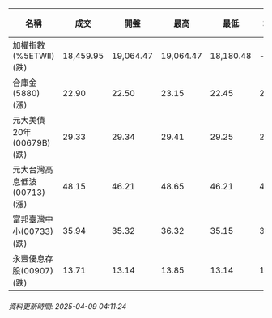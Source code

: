 | 名稱 | 成交 | 開盤 | 最高 | 最低 | 均價 | 成交金額(億) | 昨收 | 漲跌幅 | 漲跌 | 總量 | 昨量 | 振幅 |
| -------- | -------- | -------- | -------- |-------- | -------- | -------- |-------- |-------- |-------- | -------- | -------- |-------- |
|加權指數(%5ETWII) (跌)|18,459.95|19,064.47|19,064.47|18,180.48|-|5,500.90|19,232.35|4.02%|772.40|12,241,650|0|4.60%|
|合庫金(5880) (漲)|22.90|22.50|23.15|22.45|22.73|6.32|21.95|4.33%|0.95|27,816|45,084|3.19%|
|元大美債20年(00679B) (跌)|29.33|29.34|29.41|29.25|29.32|38.10|30.42|3.58%|1.09|129,930|284,400|0.53%|
|元大台灣高息低波(00713) (漲)|48.15|46.21|48.65|46.21|47.73|35.10|47.57|1.22%|0.58|73,548|34,703|5.13%|
|富邦臺灣中小(00733) (跌)|35.94|35.32|36.32|35.15|35.80|2.74|39.05|7.96%|3.11|7,644|923|3.00%|
|永豐優息存股(00907) (跌)|13.71|13.14|13.85|13.14|13.67|1.67|13.91|1.44%|0.20|12,219|1,447|5.10%|
###### 資料更新時間: 2025-04-09 04:11:24